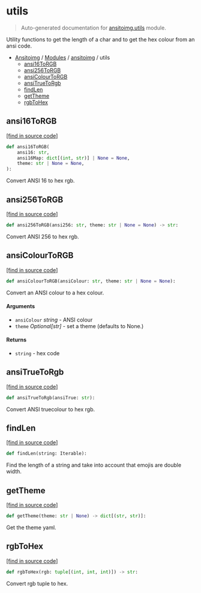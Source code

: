 # utils

> Auto-generated documentation for [ansitoimg.utils](../../ansitoimg/utils.py) module.

Utility functions to get the length of a char and to get the hex colour from an ansi code.

- [Ansitoimg](../README.md#ansitoimg-index) / [Modules](../README.md#ansitoimg-modules) / [ansitoimg](index.md#ansitoimg) / utils
    - [ansi16ToRGB](#ansi16torgb)
    - [ansi256ToRGB](#ansi256torgb)
    - [ansiColourToRGB](#ansicolourtorgb)
    - [ansiTrueToRgb](#ansitruetorgb)
    - [findLen](#findlen)
    - [getTheme](#gettheme)
    - [rgbToHex](#rgbtohex)

## ansi16ToRGB

[[find in source code]](../../ansitoimg/utils.py#L79)

```python
def ansi16ToRGB(
    ansi16: str,
    ansi16Map: dict[(int, str)] | None = None,
    theme: str | None = None,
):
```

Convert ANSI 16 to hex rgb.

## ansi256ToRGB

[[find in source code]](../../ansitoimg/utils.py#L39)

```python
def ansi256ToRGB(ansi256: str, theme: str | None = None) -> str:
```

Convert ANSI 256 to hex rgb.

## ansiColourToRGB

[[find in source code]](../../ansitoimg/utils.py#L109)

```python
def ansiColourToRGB(ansiColour: str, theme: str | None = None):
```

Convert an ANSI colour to a hex colour.

#### Arguments

- `ansiColour` *string* - ANSI colour
- `theme` *Optional[str]* - set a theme (defaults to None.)

#### Returns

- `string` - hex code

## ansiTrueToRgb

[[find in source code]](../../ansitoimg/utils.py#L27)

```python
def ansiTrueToRgb(ansiTrue: str):
```

Convert ANSI truecolour to hex rgb.

## findLen

[[find in source code]](../../ansitoimg/utils.py#L148)

```python
def findLen(string: Iterable):
```

Find the length of a string and take into account that emojis are double	width.

## getTheme

[[find in source code]](../../ansitoimg/utils.py#L13)

```python
def getTheme(theme: str | None) -> dict[(str, str)]:
```

Get the theme yaml.

## rgbToHex

[[find in source code]](../../ansitoimg/utils.py#L22)

```python
def rgbToHex(rgb: tuple[(int, int, int)]) -> str:
```

Convert rgb tuple to hex.
